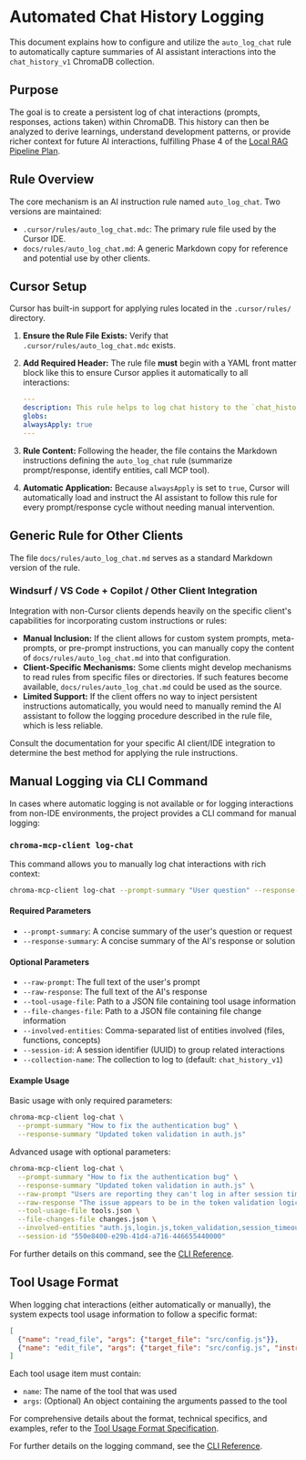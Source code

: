 # Automated Chat History Logging

This document explains how to configure and utilize the `auto_log_chat` rule to automatically capture summaries of AI assistant interactions into the `chat_history_v1` ChromaDB collection.

## Purpose

The goal is to create a persistent log of chat interactions (prompts, responses, actions taken) within ChromaDB. This history can then be analyzed to derive learnings, understand development patterns, or provide richer context for future AI interactions, fulfilling Phase 4 of the [Local RAG Pipeline Plan](docs/refactoring/local_rag_pipeline_plan_v4.md).

## Rule Overview

The core mechanism is an AI instruction rule named `auto_log_chat`. Two versions are maintained:

- `.cursor/rules/auto_log_chat.mdc`: The primary rule file used by the Cursor IDE.
- `docs/rules/auto_log_chat.md`: A generic Markdown copy for reference and potential use by other clients.

## Cursor Setup

Cursor has built-in support for applying rules located in the `.cursor/rules/` directory.

1. **Ensure the Rule File Exists:** Verify that `.cursor/rules/auto_log_chat.mdc` exists.
2. **Add Required Header:** The rule file **must** begin with a YAML front matter block like this to ensure Cursor applies it automatically to all interactions:

    ```yaml
    ---
    description: This rule helps to log chat history to the `chat_history_v1` collection
    globs:
    alwaysApply: true
    ---
    ```

3. **Rule Content:** Following the header, the file contains the Markdown instructions defining the `auto_log_chat` rule (summarize prompt/response, identify entities, call MCP tool).
4. **Automatic Application:** Because `alwaysApply` is set to `true`, Cursor will automatically load and instruct the AI assistant to follow this rule for every prompt/response cycle without needing manual intervention.

## Generic Rule for Other Clients

The file `docs/rules/auto_log_chat.md` serves as a standard Markdown version of the rule.

### Windsurf / VS Code + Copilot / Other Client Integration

Integration with non-Cursor clients depends heavily on the specific client's capabilities for incorporating custom instructions or rules:

- **Manual Inclusion:** If the client allows for custom system prompts, meta-prompts, or pre-prompt instructions, you can manually copy the content of `docs/rules/auto_log_chat.md` into that configuration.
- **Client-Specific Mechanisms:** Some clients might develop mechanisms to read rules from specific files or directories. If such features become available, `docs/rules/auto_log_chat.md` could be used as the source.
- **Limited Support:** If the client offers no way to inject persistent instructions automatically, you would need to manually remind the AI assistant to follow the logging procedure described in the rule file, which is less reliable.

Consult the documentation for your specific AI client/IDE integration to determine the best method for applying the rule instructions.

## Manual Logging via CLI Command

In cases where automatic logging is not available or for logging interactions from non-IDE environments, the project provides a CLI command for manual logging:

### `chroma-mcp-client log-chat`

This command allows you to manually log chat interactions with rich context:

```bash
chroma-mcp-client log-chat --prompt-summary "User question" --response-summary "AI response"
```

#### Required Parameters

- `--prompt-summary`: A concise summary of the user's question or request
- `--response-summary`: A concise summary of the AI's response or solution

#### Optional Parameters

- `--raw-prompt`: The full text of the user's prompt
- `--raw-response`: The full text of the AI's response
- `--tool-usage-file`: Path to a JSON file containing tool usage information
- `--file-changes-file`: Path to a JSON file containing file change information
- `--involved-entities`: Comma-separated list of entities involved (files, functions, concepts)
- `--session-id`: A session identifier (UUID) to group related interactions
- `--collection-name`: The collection to log to (default: `chat_history_v1`)

#### Example Usage

Basic usage with only required parameters:

```bash
chroma-mcp-client log-chat \
  --prompt-summary "How to fix the authentication bug" \
  --response-summary "Updated token validation in auth.js"
```

Advanced usage with optional parameters:

```bash
chroma-mcp-client log-chat \
  --prompt-summary "How to fix the authentication bug" \
  --response-summary "Updated token validation in auth.js" \
  --raw-prompt "Users are reporting they can't log in after session timeout" \
  --raw-response "The issue appears to be in the token validation logic. I've updated auth.js to properly check expiration times." \
  --tool-usage-file tools.json \
  --file-changes-file changes.json \
  --involved-entities "auth.js,login.js,token_validation,session_timeout" \
  --session-id "550e8400-e29b-41d4-a716-446655440000"
```

For further details on this command, see the [CLI Reference](docs/scripts/chroma-mcp-client.md#log-chat).

## Tool Usage Format

When logging chat interactions (either automatically or manually), the system expects tool usage information to follow a specific format:

```json
[
  {"name": "read_file", "args": {"target_file": "src/config.js"}},
  {"name": "edit_file", "args": {"target_file": "src/config.js", "instructions": "Update JWT settings"}}
]
```

Each tool usage item must contain:

- `name`: The name of the tool that was used
- `args`: (Optional) An object containing the arguments passed to the tool

For comprehensive details about the format, technical specifics, and examples, refer to the [Tool Usage Format Specification](docs/usage/tool_usage_format.md).

For further details on the logging command, see the [CLI Reference](docs/scripts/chroma-mcp-client.md#log-chat).
